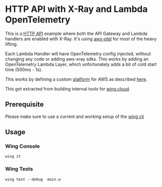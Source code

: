# HTTP API with X-Ray and Lambda OpenTelemetry

This is a [HTTP API](https://www.winglang.io/docs/standard-library/cloud/api) example where both the API Gateway and Lambda handlers are enabled with X-Ray. It's using [aws-otel](https://aws-otel.github.io/) for most of the heavy lifting.

Each Lambda Handler will have OpenTelemetry config injected, without changing any code or adding aws-xray sdks. This works by adding an OpenTelemetry Lambda Layer, which unfortunately adds a bit of cold start time (500ms - 1s).

This works by defining a custom [platform](./platform/index.ts) for AWS as described [here](https://www.winglang.io/docs/concepts/platforms#custom-platforms).

This got extracted from building internal tools for [wing.cloud](https://wing.cloud).

## Prerequisite

Please make sure to use a current and working setup of the [wing cli](https://docs.winglang.io/getting-started/installation)

## Usage

### Wing Console

```
wing it
```

### Wing Tests

```
wing test --debug  main.w
```
